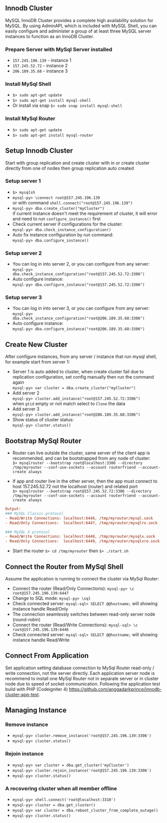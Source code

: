 ## Innodb Cluster
MySQL InnoDB Cluster provides a complete high availability solution for MySQL.
By using AdminAPI, which is included with MySQL Shell, you can easily configure and administer a group of at least three 
MySQL server instances to function as an InnoDB Cluster. 

### Prepare Server with MySql Server installed
- `157.245.196.139` - instance 1
- `157.245.52.72` - instance 2
- `206.189.35.68` - instance 3

### Install MySql Shell
- `$> sudo apt-get update`
- `$> sudo apt-get install mysql-shell` 
- Or install via snap `$> sudo snap install mysql-shell`

### Install MySql Router
- `$> sudo apt-get update`
- `$> sudo apt-get install mysql-router`

## Setup Innodb Cluster
Start with group replication and create cluster with in or create cluster directly from one of nodes then group replication auto created

### Setup server 1
- `$> mysqlsh`
- `mysql-py> \connect root@157.245.196.139`\
  or with command `shell.connect("root@157.245.196.139")`
- `mysql-py> dba.create_cluster("myCluster")`\
  if current instance doesn't meet the requirement of cluster, 
  it will error and need to run `configure_instance()` first
- Check current server if configurations for the cluster:\
`mysql-py> dba.check_instance_configuration()`
- Auto fix instance configuration by run command:\
`mysql-py> dba.configure_instance()`

### Setup server 2
- You can log in into server 2, or you can configure from any server:\
`mysql-py> dba.check_instance_configuration("root@157.245.52.72:3306")`
- Auto configure instance:\
`mysql-py> dba.configure_instance("root@157.245.52.72:3306")`

### Setup server 3
- You can log in into server 3, or you can configure from any server:
`mysql-py> dba.check_instance_configuration("root@206.189.35.68:3306")`
- Auto configure instance:\
`mysql-py> dba.configure_instance("root@206.189.35.68:3306")`


## Create New Cluster
After configure instances, from any server / instance that run mysql shell, for example start from server 1:
- Server 1 is auto added to cluster, when create cluster fail due to replication configuration, 
  set config manually then run the command again\
  `mysql-py> var cluster = dba.create_cluster("myCluster")`
- Add server 2\
  `mysql-py> cluster.add_instance("root@157.245.52.72:3306")`\
  when `gtid` empty or not match select to `Clone` the data
- Add server 3\
  `mysql-py> cluster.add_instance("root@206.189.35.68:3306")` 
- Show status of cluster status:\
  `mysql-py> cluster.status()`


## Bootstrap MySql Router
- Router can live outside the cluster, same server of the client app is recommended, and can be bootstrapped from any node of cluster:\
`$> mysqlrouter --bootstrap root@localhost:3306 --directory /tmp/myrouter --conf-use-sockets --account routerfriend --account-create always`

- If app and router live in the other server, then the app must connect to host 157.245.52.72 not the localhost (router) and related port\
`$> mysqlrouter --bootstrap root@157.245.52.72:3306 --directory /tmp/myrouter --conf-use-sockets --account routerfriend --account-create always`
```ini
Output:
### MySQL Classic protocol
- Read/Write Connections: localhost:6446, /tmp/myrouter/mysql.sock
- Read/Only Connections:  localhost:6447, /tmp/myrouter/mysqlro.sock

### MySQL X protocol
- Read/Write Connections: localhost:6448, /tmp/myrouter/mysqlx.sock
- Read/Only Connections:  localhost:6449, /tmp/myrouter/mysqlxro.sock
```
- Start the router `$> cd /tmp/myrouter` then `$> ./start.sh`


## Connect the Router from MySql Shell
Assume the application is running to connect the cluster via MySql Router:
- Connect the router (Read/Only Connections): `mysql-py> \c root@157.245.196.139:6447`
- Change to SQL mode: `mysql-py> \sql`
- Check connected server: `mysql-sql> SELECT @@hostname;` will showing instance handle Read/Only
- The connection seamlessly switches between read-only server node (round-robin)
- Connect the router (Read/Write Connections): `mysql-sql> \c root@157.245.196.139:6446`
- Check connected server: `mysql-sql> SELECT @@hostname;` will showing instance handle Read/Write

## Connect From Application
Set application setting database connection to MySql Router read-only / write connection, 
not the server directly. Each application server node is recommend to install one MySql Router
not in separate server or in cluster node due to speed of socket communication. 
Following the application test build with PHP (Codeigniter 4)
https://github.com/anggadarkprince/innodb-cluster-app-test.

## Managing Instance
### Remove instance
- `mysql-py> cluster.remove_instance('root@157.245.196.139:3306')`
- `mysql-py> cluster.status()`

### Rejoin instance
- `mysql-py> var cluster = dba.get_cluster('myCluster')`
- `mysql-py> cluster.rejoin_instance('root@157.245.196.139:3306')`
- `mysql-py> cluster.status()`

### A recovering cluster when all member offline
- `mysql-py> shell.connect('root@localhost:3310')`
- `mysql-py> cluster = dba.get_cluster()`
- `mysql-py> var cluster = dba.reboot_cluster_from_complete_outage()`
- `mysql-py> cluster.status()`
